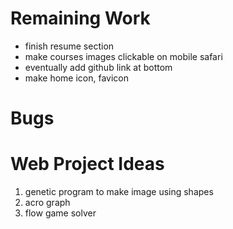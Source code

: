 Remaining Work
==============
- finish resume section
- make courses images clickable on mobile safari
- eventually add github link at bottom
- make home icon, favicon


Bugs
====

Web Project Ideas
=================
1. genetic program to make image using shapes
2. acro graph
3. flow game solver